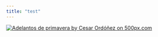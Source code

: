 ```yaml
---
title: "test"
---
```

<div class='pixels-photo' height=10px>
<a href='https://500px.com/photo/1029425635/adelantos-de-primavera-by-cesar-ordonez' alt='Adelantos de primavera by Cesar Ordóñez on 500px.com'>
  <img src='https://drscdn.500px.org/photo/1029425635/m%3D900/v2?sig=af0eaa062ae6a0a618368dd92fb2446a19a944c0a242dc5e0104e644b9cd954d' alt='Adelantos de primavera by Cesar Ordóñez on 500px.com' />
</a>
</div>
<script type='text/javascript' src='https://500px.com/embed.js'></script>
